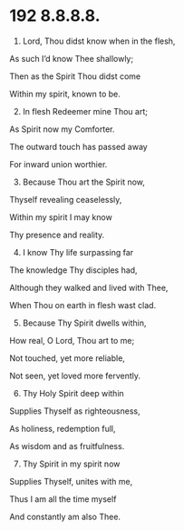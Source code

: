 # 192 8.8.8.8.

1.  Lord, Thou didst know when in the flesh,

As such I’d know Thee shallowly;

Then as the Spirit Thou didst come

Within my spirit, known to be.

2.  In flesh Redeemer mine Thou art;

As Spirit now my Comforter.

The outward touch has passed away

For inward union worthier.

3.  Because Thou art the Spirit now,

Thyself revealing ceaselessly,

Within my spirit I may know

Thy presence and reality.

4.  I know Thy life surpassing far

The knowledge Thy disciples had,

Although they walked and lived with Thee,

When Thou on earth in flesh wast clad.

5.  Because Thy Spirit dwells within,

How real, O Lord, Thou art to me;

Not touched, yet more reliable,

Not seen, yet loved more fervently.

6.  Thy Holy Spirit deep within

Supplies Thyself as righteousness,

As holiness, redemption full,

As wisdom and as fruitfulness.

7.  Thy Spirit in my spirit now

Supplies Thyself, unites with me,

Thus I am all the time myself

And constantly am also Thee.


